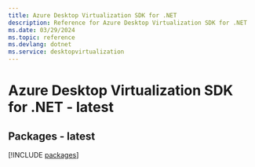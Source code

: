 ```yaml
---
title: Azure Desktop Virtualization SDK for .NET
description: Reference for Azure Desktop Virtualization SDK for .NET
ms.date: 03/29/2024
ms.topic: reference
ms.devlang: dotnet
ms.service: desktopvirtualization
---
```

# Azure Desktop Virtualization SDK for .NET - latest
## Packages - latest
[!INCLUDE [packages](desktop-virtualization-index.md)]